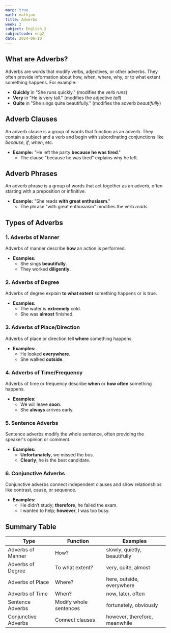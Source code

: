 ```yaml
---
marp: true
math: mathjax
title: Adverbs
week: 2
subject: English 2
subjectcode: eng2
date: 2024-06-10
---
```



## What are Adverbs?

Adverbs are words that modify verbs, adjectives, or other adverbs. They often provide information about how, when, where, why, or to what extent something happens. For example:

- **Quickly** in "She runs quickly." (modifies the verb *runs*)
- **Very** in "He is very tall." (modifies the adjective *tall*)
- **Quite** in "She sings quite beautifully." (modifies the adverb *beautifully*)

## Adverb Clauses

An adverb clause is a group of words that function as an adverb. They contain a subject and a verb and begin with subordinating conjunctions like *because*, *if*, *when*, etc.

- **Example:** "He left the party **because he was tired**."
  - The clause "because he was tired" explains why he left.

## Adverb Phrases

An adverb phrase is a group of words that act together as an adverb, often starting with a preposition or infinitive.

- **Example:** "She reads **with great enthusiasm**."
  - The phrase "with great enthusiasm" modifies the verb *reads*.

## Types of Adverbs

### 1. Adverbs of Manner

Adverbs of manner describe **how** an action is performed.

- **Examples:**
  - She sings **beautifully**.
  - They worked **diligently**.

### 2. Adverbs of Degree

Adverbs of degree explain **to what extent** something happens or is true.

- **Examples:**
  - The water is **extremely** cold.
  - She was **almost** finished.

### 3. Adverbs of Place/Direction

Adverbs of place or direction tell **where** something happens.

- **Examples:**
  - He looked **everywhere**.
  - She walked **outside**.

### 4. Adverbs of Time/Frequency

Adverbs of time or frequency describe **when** or **how often** something happens.

- **Examples:**
  - We will leave **soon**.
  - She **always** arrives early.

### 5. Sentence Adverbs

Sentence adverbs modify the whole sentence, often providing the speaker's opinion or comment.

- **Examples:**
  - **Unfortunately**, we missed the bus.
  - **Clearly**, he is the best candidate.

### 6. Conjunctive Adverbs

Conjunctive adverbs connect independent clauses and show relationships like contrast, cause, or sequence.

- **Examples:**
  - He didn’t study; **therefore**, he failed the exam.
  - I wanted to help; **however**, I was too busy.

## Summary Table

| Type              | Function                  | Examples                      |
|-------------------|---------------------------|-------------------------------|
| Adverbs of Manner | How?                      | slowly, quietly, beautifully  |
| Adverbs of Degree | To what extent?           | very, quite, almost           |
| Adverbs of Place  | Where?                    | here, outside, everywhere     |
| Adverbs of Time   | When?                     | now, later, often             |
| Sentence Adverbs  | Modify whole sentences    | fortunately, obviously        |
| Conjunctive Adverbs | Connect clauses         | however, therefore, meanwhile |
